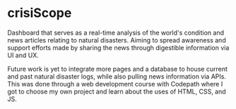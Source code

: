 # crisiScope
Dashboard that serves as a real-time analysis of the world's condition and news articles relating to natural disasters. Aiming to spread awareness and support efforts made by sharing the news through digestible information via UI and UX.

Future work is yet to integrate more pages and a database to house current and past natural disaster logs, while also pulling news information via APIs. This was done through a web development course with Codepath where I got to choose my own project and learn about the uses of HTML, CSS, and JS.
